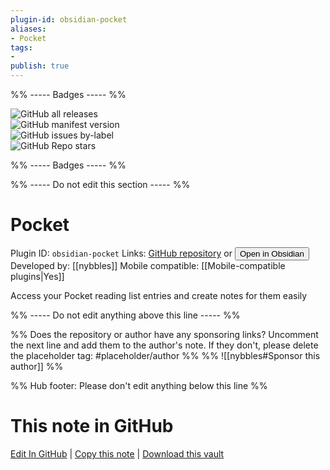 ```yaml
---
plugin-id: obsidian-pocket
aliases:
- Pocket
tags: 
- 
publish: true
---
```


%% ----- Badges ----- %%

![GitHub all releases](https://img.shields.io/github/downloads/nybbles/obsidian-pocket/total?color=573E7A&logo=github&style=for-the-badge)   
![GitHub manifest version](https://img.shields.io/github/manifest-json/v/nybbles/obsidian-pocket?color=573E7A&logo=github&style=for-the-badge)   
![GitHub issues by-label](https://img.shields.io/github/issues/nybbles/obsidian-pocket/help%20wanted?color=573E7A&logo=github&style=for-the-badge)   
![GitHub Repo stars](https://img.shields.io/github/stars/nybbles/obsidian-pocket?color=573E7A&logo=github&style=for-the-badge)

%% ----- Badges ----- %%

%% ----- Do not edit this section ----- %%

# Pocket

Plugin ID: `obsidian-pocket`
Links: [GitHub repository](https://github.com/nybbles/obsidian-pocket) or [<button id=HH>Open in Obsidian</button>](obsidian://goto-plugin?id=obsidian-pocket)
Developed by: [[nybbles]]
Mobile compatible: [[Mobile-compatible plugins|Yes]]

Access your Pocket reading list entries and create notes for them easily

%% ----- Do not edit anything above this line ----- %% 

%% Does the repository or author have any sponsoring links? Uncomment the next line and add them to the author's note. If they don't, please delete the placeholder tag: #placeholder/author %%
%% ![[nybbles#Sponsor this author]] %%

%% Hub footer: Please don't edit anything below this line %%

# This note in GitHub

<span class="git-footer">[Edit In GitHub](https://github.dev/obsidian-community/obsidian-hub/blob/main/02%20-%20Community%20Expansions/02.05%20All%20Community%20Expansions/Plugins/obsidian-pocket.md "git-hub-edit-note") | [Copy this note](https://raw.githubusercontent.com/obsidian-community/obsidian-hub/main/02%20-%20Community%20Expansions/02.05%20All%20Community%20Expansions/Plugins/obsidian-pocket.md "git-hub-copy-note") | [Download this vault](https://github.com/obsidian-community/obsidian-hub/archive/refs/heads/main.zip "git-hub-download-vault") </span>